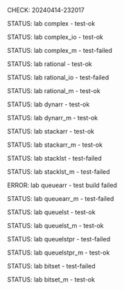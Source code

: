 CHECK: 20240414-232017
STATUS: lab complex - test-ok
STATUS: lab complex_io - test-ok
STATUS: lab complex_m - test-failed
STATUS: lab rational - test-ok
STATUS: lab rational_io - test-failed
STATUS: lab rational_m - test-ok
STATUS: lab dynarr - test-ok
STATUS: lab dynarr_m - test-ok
STATUS: lab stackarr - test-ok
STATUS: lab stackarr_m - test-ok
STATUS: lab stacklst - test-failed
STATUS: lab stacklst_m - test-failed
ERROR: lab queuearr - test build failed
STATUS: lab queuearr_m - test-failed
STATUS: lab queuelst - test-ok
STATUS: lab queuelst_m - test-ok
STATUS: lab queuelstpr - test-failed
STATUS: lab queuelstpr_m - test-ok
STATUS: lab bitset - test-failed
STATUS: lab bitset_m - test-ok
